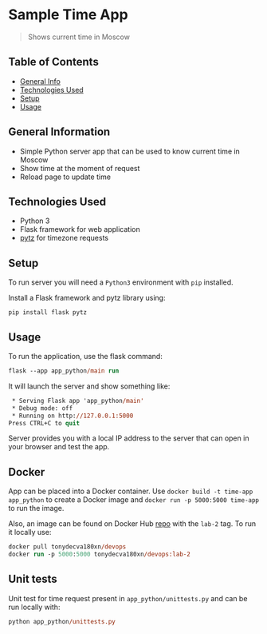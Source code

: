 # Sample Time App
> Shows current time in Moscow

## Table of Contents
* [General Info](#general-information)
* [Technologies Used](#technologies-used)
* [Setup](#setup)
* [Usage](#usage)


## General Information
- Simple Python server app that can be used to know current time in Moscow
- Show time at the moment of request
- Reload page to update time


## Technologies Used
- Python 3
- Flask framework for web application
- [pytz](https://pypi.org/project/pytz/) for timezone requests


## Setup
To run server you will need a `Python3` environment with `pip` installed.

Install a Flask framework and pytz library using:

```pip install flask pytz```


## Usage
To run the application, use the flask command:
```ps
flask --app app_python/main run
```

It will launch the server and show something like:
```ps
 * Serving Flask app 'app_python/main'
 * Debug mode: off
 * Running on http://127.0.0.1:5000
Press CTRL+C to quit
```
Server provides you with a local IP address to the server that can open in your browser and test the app.


## Docker
App can be placed into a Docker container. Use `docker build -t time-app app_python` to create a Docker image and `docker run -p 5000:5000 time-app` to run the image.

Also, an image can be found on Docker Hub [repo](https://hub.docker.com/r/tonydecva180xn/devops) with the `lab-2` tag. To run it locally use:
```ps
docker pull tonydecva180xn/devops
docker run -p 5000:5000 tonydecva180xn/devops:lab-2
```


## Unit tests
Unit test for time request present in `app_python/unittests.py` and can be run locally with:
```ps
python app_python/unittests.py
```
